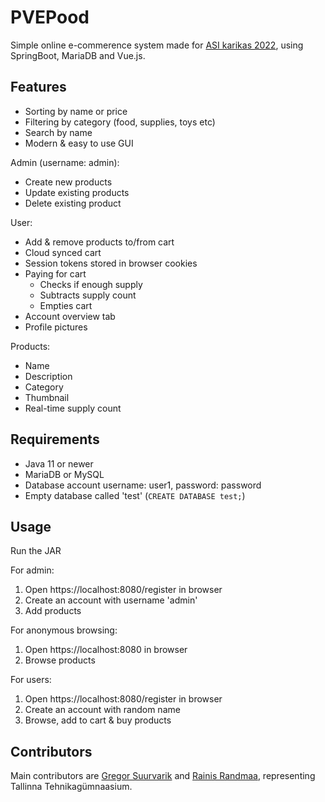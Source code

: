 # PVEPood

Simple online e-commerence system made for [ASI karikas 2022](https://asikarikas.ee), using SpringBoot, MariaDB and Vue.js.

## Features

- Sorting by name or price
- Filtering by category (food, supplies, toys etc)
- Search by name
- Modern & easy to use GUI

Admin (username: admin):
- Create new products
- Update existing products
- Delete existing product

User:
- Add & remove products to/from cart
- Cloud synced cart
- Session tokens stored in browser cookies
- Paying for cart
  - Checks if enough supply
  - Subtracts supply count
  - Empties cart
- Account overview tab
- Profile pictures

Products:
- Name
- Description
- Category
- Thumbnail
- Real-time supply count

## Requirements

- Java 11 or newer
- MariaDB or MySQL
- Database account username: user1, password: password
- Empty database called 'test' (`CREATE DATABASE test;`)

## Usage

Run the JAR

For admin:
1. Open https://localhost:8080/register in browser
2. Create an account with username 'admin'
3. Add products

For anonymous browsing:
1. Open https://localhost:8080 in browser
2. Browse products

For users:
1. Open https://localhost:8080/register in browser
2. Create an account with random name
3. Browse, add to cart & buy products

## Contributors

Main contributors are [Gregor Suurvarik](https://github.com/GregorSomething) and [Rainis Randmaa](https://github.com/Matrx007), 
representing Tallinna Tehnikagümnaasium.
